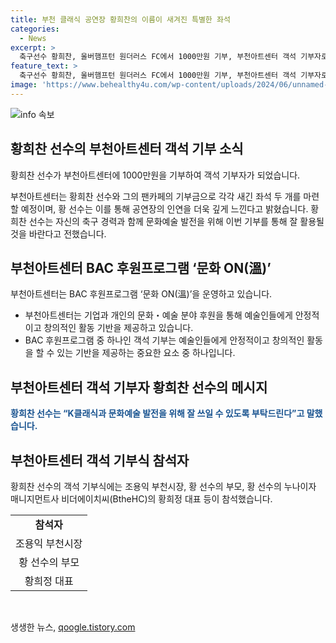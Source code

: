 ```yaml
---
title: 부천 클래식 공연장 황희찬의 이름이 새겨진 특별한 좌석
categories:
  - News
excerpt: >
  축구선수 황희찬, 울버햄프턴 원더러스 FC에서 1000만원 기부, 부천아트센터 객석 기부자로 선정됐다. 황 선수와 팬카페가 함께 기부금을 전달하며 부천의 문화예술 발전에 동참하고, 각각의 이름을 새긴 좌석을 마련할 예정. 유년 시절을 부천에서 보낸 황 선수는 이번 기부를 통해 부천과의 깊은 인연을 다시금 느끼며, 문화예술 발전을 기원했다. 부천아트센터는 기업과 개인의 후원을 통해 예술인들에게 안정적이고 창의적인 활동 기반을 제공하는 BAC 후원프로그램 ‘문화 ON(溫)’을 운영하고 있으며, 이번 객석 기부는 그중 하나이다.
feature_text: >
  축구선수 황희찬, 울버햄프턴 원더러스 FC에서 1000만원 기부, 부천아트센터 객석 기부자로 선정됐다. 황 선수와 팬카페가 함께 기부금을 전달하며 부천의 문화예술 발전에 동참하고, 각각의 이름을 새긴 좌석을 마련할 예정. 유년 시절을 부천에서 보낸 황 선수는 이번 기부를 통해 부천과의 깊은 인연을 다시금 느끼며, 문화예술 발전을 기원했다. 부천아트센터는 기업과 개인의 후원을 통해 예술인들에게 안정적이고 창의적인 활동 기반을 제공하는 BAC 후원프로그램 ‘문화 ON(溫)’을 운영하고 있으며, 이번 객석 기부는 그중 하나이다.
image: 'https://www.behealthy4u.com/wp-content/uploads/2024/06/unnamed-file.png'
---
```


<p><img src="https://www.behealthy4u.com/wp-content/uploads/2024/06/unnamed-file.png" alt="info 속보" /></p>

<h2 data-ke-size="size26">황희찬 선수의 부천아트센터 객석 기부 소식</h2>

<p>황희찬 선수가 부천아트센터에 1000만원을 기부하여 객석 기부자가 되었습니다.</p>

<p data-ke-size="size16">부천아트센터는 황희찬 선수와 그의 팬카페의 기부금으로 각각 새긴 좌석 두 개를 마련할 예정이며, 황 선수는 이를 통해 공연장의 인연을 더욱 깊게 느낀다고 밝혔습니다. 황희찬 선수는 자신의 축구 경력과 함께 문화예술 발전을 위해 이번 기부를 통해 잘 활용될 것을 바란다고 전했습니다.</p>

<h2 data-ke-size="size26">부천아트센터 BAC 후원프로그램 ‘문화 ON(溫)’</h2>

<p>부천아트센터는 BAC 후원프로그램 ‘문화 ON(溫)’을 운영하고 있습니다.</p>

<ul>
  <li>부천아트센터는 기업과 개인의 문화・예술 분야 후원을 통해 예술인들에게 안정적이고 창의적인 활동 기반을 제공하고 있습니다.</li>
  <li>BAC 후원프로그램 중 하나인 객석 기부는 예술인들에게 안정적이고 창의적인 활동을 할 수 있는 기반을 제공하는 중요한 요소 중 하나입니다.</li>
</ul>

<h2 data-ke-size="size26">부천아트센터 객석 기부자 황희찬 선수의 메시지</h2>

<p><b><span style="color: #1a5490;">황희찬 선수는 “K클래식과 문화예술 발전을 위해 잘 쓰일 수 있도록 부탁드린다”고 말했습니다.</span></b></p>

<h2 data-ke-size="size26">부천아트센터 객석 기부식 참석자</h2>

<p>황희찬 선수의 객석 기부식에는 조용익 부천시장, 황 선수의 부모, 황 선수의 누나이자 매니지먼트사 비더에이치씨(BtheHC)의 황희정 대표 등이 참석했습니다.</p>

<table>
  <tr>
    <td style="text-align: center; height: 17px;"><b>참석자</b></td>
  </tr>
  <tr>
    <td style="text-align: center; height: 17px;">조용익 부천시장</td>
  </tr>
  <tr>
    <td style="text-align: center; height: 17px;">황 선수의 부모</td>
  </tr>
  <tr>
    <td style="text-align: center; height: 17px;">황희정 대표</td>
  </tr>
</table>

<p data-ke-size="size16">&nbsp;</p>
생생한 뉴스, <a href="https://qoogle.tistory.com" rel="dofollow">qoogle.tistory.com</a>


